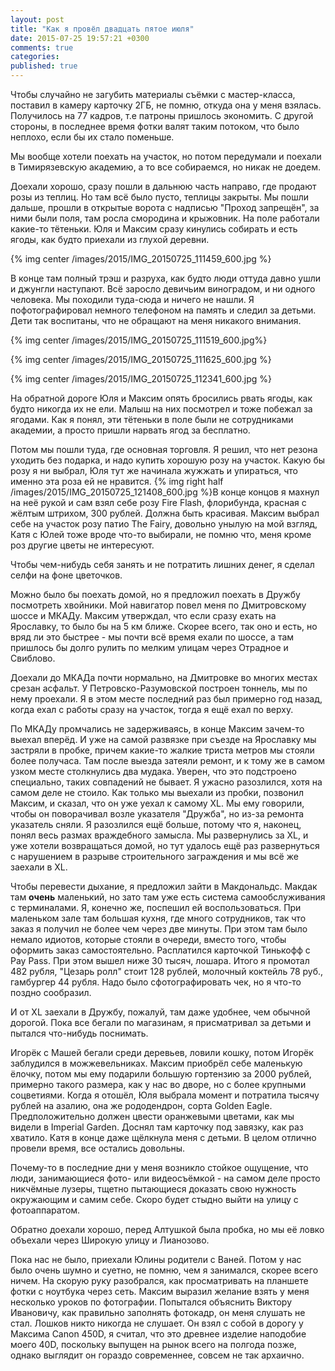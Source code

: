 ```yaml
---
layout: post
title: "Как я провёл двадцать пятое июля"
date: 2015-07-25 19:57:21 +0300
comments: true
categories: 
published: true
---
```

Чтобы случайно не загубить материалы съёмки с мастер-класса, поставил в камеру карточку 2ГБ, не помню, откуда она у меня взялась. Получилось на 77 кадров, т.е патроны пришлось экономить. С другой стороны, в последнее время фотки валят таким потоком, что было неплохо, если бы их стало поменьше.

Мы вообще хотели поехать на участок, но потом передумали и поехали в Тимирязевскую академию, а то все собираемся, но никак не доедем.

Доехали хорошо, сразу пошли в дальнюю часть направо, где продают розы из теплиц. Но там всё было пусто, теплицы закрыты. Мы пошли дальше, прошли в открытые ворота с надписью "Проход запрещён", за ними были поля, там росла смородина и крыжовник. На поле работали какие-то тётеньки. Юля и Максим сразу кинулись собирать и есть ягоды, как будто приехали из глухой деревни. 

{% img center /images/2015/IMG_20150725_111459_600.jpg %}

В конце там полный трэш и разруха, как будто люди оттуда давно ушли и джунгли наступают. Всё заросло девичьим виноградом, и ни одного человека. Мы походили туда-сюда и ничего не нашли. Я пофотографировал немного телефоном на память и следил за детьми. Дети так воспитаны, что не обращают на меня никакого внимания.

{% img center /images/2015/IMG_20150725_111519_600.jpg%}

{% img center /images/2015/IMG_20150725_111625_600.jpg %}

{% img center /images/2015/IMG_20150725_112341_600.jpg %}

На обратной дороге Юля и Максим опять бросились рвать ягоды, как будто никогда их не ели. Малыш на них посмотрел и тоже побежал за ягодами. Как я понял, эти тётеньки в поле были не сотрудниками академии, а просто пришли нарвать ягод за бесплатно.

Потом мы пошли туда, где основная торговля. Я решил, что нет резона уходить без подарка, и надо купить хорошую розу на участок. Какую бы розу я ни выбрал, Юля тут же начинала жужжать и упираться, что именно эта роза ей не нравится. {% img right half /images/2015/IMG_20150725_121408_600.jpg %}В конце концов я махнул на неё рукой и сам взял себе розу Fire Flash, флорибунда, красная с жёлтым штрихом, 300 рублей. Должна быть красивая. Максим выбрал себе на участок розу патио The Fairy, довольно унылую на мой взгляд, Катя с Юлей тоже вроде что-то выбирали, не помню что, меня кроме роз другие цветы не интересуют.

Чтобы чем-нибудь себя занять и не потратить лишних денег, я сделал селфи на фоне цветочков.

Можно было бы поехать домой, но я предложил поехать в Дружбу посмотреть хвойники. Мой навигатор повел меня по Дмитровскому шоссе и МКАДу. Максим утверждал, что если сразу ехать на Ярославку, то было бы на 5 км ближе. Скорее всего, так оно и есть, но вряд ли это быстрее - мы почти всё время ехали по шоссе, а там пришлось бы долго рулить по мелким улицам через Отрадное и Свиблово.

Доехали до МКАДа почти нормально, на Дмитровке во многих местах срезан асфальт. У Петровско-Разумовской построен тоннель, мы по нему проехали. Я в этом месте последний раз был примерно год назад, когда ехал с работы сразу на участок, тогда я ещё ехал по верху.

По МКАДу промчались не задерживаясь, в конце Максим зачем-то выехал вперёд. И уже на самой развязке при съезде на Ярославку мы застряли в пробке, причем какие-то жалкие триста метров мы стояли более получаса. Там после выезда затеяли ремонт, и к тому же в самом узком месте столкнулись два мудака. Уверен, что это подстроено специально, таких совпадений не бывает. Я ужасно разозлился, хотя на самом деле не стоило. Как только мы выехали из пробки, позвонил Максим, и сказал, что он уже уехал к самому XL. Мы ему говорили, чтобы он поворачивал возле указателя "Дружба", но из-за ремонта указатель сняли. Я разозлился ещё больше, потому что я, наконец, понял весь размах враждебного замысла. Мы развернулись за XL, и уже хотели возвращаться домой, но тут удалось ещё раз развернуться с нарушением в разрыве строительного заграждения и мы всё же заехали в XL.

Чтобы перевести дыхание, я предложил зайти в Макдональдс. Макдак там **очень** маленький, но зато там уже есть система самообслуживания с терминалами. Я, конечно же, поспешил ей воспользоваться. При маленьком зале там большая кухня, где много сотрудников, так что заказ я получил не более чем через две минуты. При этом там было немало идиотов, которые стояли в очереди, вместо того, чтобы оформить заказ самостоятельно. Расплатился карточкой Тинькофф с Pay Pass. При этом вышел ниже 30 тысяч, лошара. Итого я промотал 482 рубля, "Цезарь ролл" стоит 128 рублей, молочный коктейль 78 руб., гамбургер 44 рубля. Надо было сфотографировать чек, но я что-то поздно сообразил.

И от XL заехали в Дружбу, пожалуй, там даже удобнее, чем обычной дорогой. Пока все бегали по магазинам, я присматривал за детьми и пытался что-нибудь поснимать.

Игорёк с Машей бегали среди деревьев, ловили кошку, потом Игорёк заблудился в можжевельниках. Максим приобрёл себе маленькую ёлочку, потом мы ему подарили большую гортензию за 2000 рублей, примерно такого размера, как у нас во дворе, но с более крупными соцветиями. Когда я отошёл, Юля выбрала момент и потратила тысячу рублей на азалию, она же рододендрон, сорта Golden Eagle. Предположительно должен цвести оранжевыми цветами, как мы видели в Imperial Garden. Доснял там карточку под завязку, как раз хватило. Катя в конце даже щёлкнула меня с детьми. В целом отлично провели время, все остались довольны.

Почему-то в последние дни у меня возникло стойкое ощущение, что люди, занимающиеся фото- или видеосъёмкой - на самом деле просто никчёмные лузеры, тщетно пытающиеся доказать свою нужность окружающим и самим себе. Скоро будет стыдно выйти на улицу с фотоаппаратом.

Обратно доехали хорошо, перед Алтушкой была пробка, но мы её ловко объехали через Широкую улицу и Лианозово. 

Пока нас не было, приехали Юлины родители с Ваней. Потом у нас было очень шумно и суетно, не помню, чем я занимался, скорее всего ничем. На скорую руку разобрался, как просматривать на планшете фотки с ноутбука через сеть. Максим выразил желание взять у меня несколько уроков по фотографии. Попытался объяснить Виктору Ивановичу, как правильно заполнять фотокадр, он меня слушать не стал. Лошков никто никогда не слушает. Он взял с собой в дорогу у Максима Canon 450D, я считал, что это древнее изделие наподобие моего 40D, поскольку выпущен на рынок всего на полгода позже, однако выглядит он гораздо современнее, совсем не так архаично. 